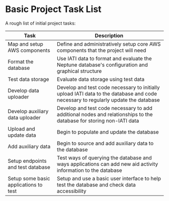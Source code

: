 # Basic Project Task List

A rough list of initial project tasks:

Task | Description
---- | ----
Map and setup AWS components | Define and administratively setup core AWS components that the project will need
Format the database | Use IATI data to format and evaluate the Neptune database's configuration and graphical structure
Test data storage | Evaluate data storage using test data
Develop data uploader | Develop and test code necessary to initially upload IATI data to the database and code necessary to regularly update the database
Develop auxiliary data uploader | Develop and test code necessary to add additional nodes and relationships to the database for storing non-IATI data
Upload and update data | Begin to populate and update the database
Add auxiliary data | Begin to source and add auxiliary data to the database
Setup endpoints and test database | Test ways of querying the database and ways applications can add new aid activity information to the database
Setup some basic applications to test | Setup and use a basic user interface to help test the database and check data accessibility
